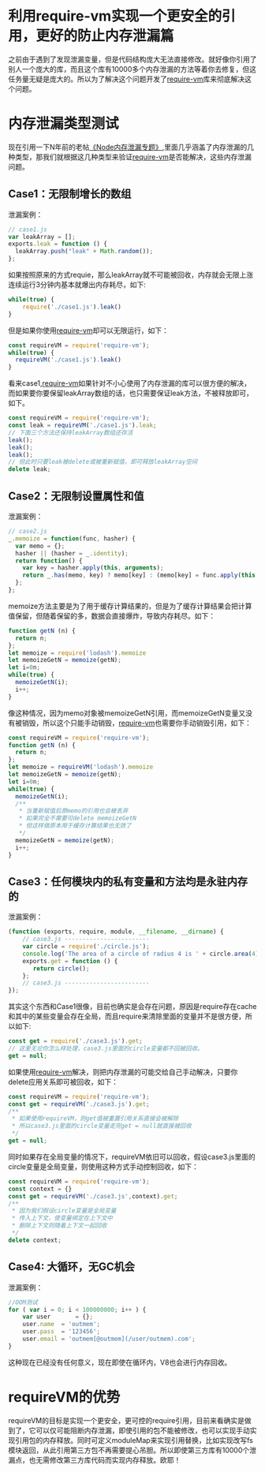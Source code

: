 # 利用require-vm实现一个更安全的引用，更好的防止内存泄漏篇
之前由于遇到了发现泄漏变量，但是代码结构庞大无法直接修改。就好像你引用了别人一个庞大的库，而且这个库有10000多个内存泄漏的方法等着你去修复，但这任务量无疑是庞大的。所以为了解决这个问题开发了[require-vm](https://www.npmjs.com/package/require-vm)库来彻底解决这个问题。

# 内存泄漏类型测试
现在引用一下N年前的老帖[《Node内存泄漏专题》](https://cnodejs.org/topic/4fa94df3b92b05485007fd87),里面几乎涵盖了内存泄漏的几种类型，那我们就根据这几种类型来验证[require-vm](https://www.npmjs.com/package/require-vm)是否能解决，这些内存泄漏问题。

## Case1：无限制增长的数组
泄漏案例：
```js
// case1.js
var leakArray = [];   
exports.leak = function () {  
  leakArray.push("leak" + Math.random());  
};
```
如果按照原来的方式requie，那么leakArray就不可能被回收，内存就会无限上涨连续运行3分钟内基本就爆出内存耗尽，如下:
```js
while(true) {
    require('./case1.js').leak()
}
```
但是如果你使用[require-vm](https://www.npmjs.com/package/require-vm)却可以无限运行，如下：
```js
const requireVM = require('require-vm');
while(true) {
  requireVM('./case1.js').leak()
}
```
看来case1,[require-vm](https://www.npmjs.com/package/require-vm)如果针对不小心使用了内存泄漏的库可以很方便的解决，而如果要你要保留leakArray数组的话，也只需要保证leak方法，不被释放即可，如下。
```js
const requireVM = require('require-vm');
const leak = requireVM('./case1.js').leak;
// 下面三个方法还保持leakArray数组还存活
leak();
leak();
leak();
// 但此时只要leak被delete或被重新赋值，即可释放leakArray空间
delete leak;
```

## Case2：无限制设置属性和值
泄漏案例：
```js
// case2.js
_.memoize = function(func, hasher) {
  var memo = {};
  hasher || (hasher = _.identity);
  return function() {
    var key = hasher.apply(this, arguments);
    return _.has(memo, key) ? memo[key] : (memo[key] = func.apply(this, arguments));
  };
};
```
memoize方法主要是为了用于缓存计算结果的，但是为了缓存计算结果会把计算值保留，但随着保留的多，数据会直接爆炸，导致内存耗尽。如下：
```js
function getN (n) {
  return n;
};
let memoize = require('lodash').memoize
let memoizeGetN = memoize(getN);
let i=0n;
while(true) {
  memoizeGetN(i);
  i++;
}
```
像这种情况，因为memo对象被memoizeGetN引用，而memoizeGetN变量又没有被销毁，所以这个只能手动销毁，[require-vm](https://www.npmjs.com/package/require-vm)也需要你手动销毁引用，如下：
```js
const requireVM = require('require-vm');
function getN (n) {
  return n;
};
let memoize = requireVM('lodash').memoize
let memoizeGetN = memoize(getN);
let i=0n;
while(true) {
  memoizeGetN(i);
  /**
   * 当重新赋值后原memo的引用也会被丢弃
   * 如果完全不需要可delete memoizeGetN
   * 但这样做原本用于缓存计算结果也无效了
   */
  memoizeGetN = memoize(getN);
  i++;
}
```

## Case3：任何模块内的私有变量和方法均是永驻内存的
泄漏案例：
```js
(function (exports, require, module, __filename, __dirname) {
    // case3.js ------------------------
    var circle = require('./circle.js');
    console.log('The area of a circle of radius 4 is ' + circle.area(4));
    exports.get = function () {
       return circle();
    };
    // case3.js ------------------------
});
```
其实这个东西和Case1很像，目前也确实是会存在问题，原因是require存在cache和其中的某些变量会存在全局，而且require来清除里面的变量并不是很方便，所以如下:
```js
const get = require('./case3.js').get;
// 这里无论你怎么样处理，case3.js里面的circle变量都不回被回收。
get = null;
```

如果使用[require-vm](https://www.npmjs.com/package/require-vm)解决，则把内存泄漏的可能交给自己手动解决，只要你delete应用关系即可被回收，如下：
```js
const requireVM = require('require-vm');
const get = requireVM('./case3.js').get;
/**
 * 如果使用requireVM，则get值被重置引用关系直接会被解除
 * 所以case3.js里面的circle变量走完get = null就直接被回收
 */
get = null;
```
同时如果存在全局变量的情况下，requireVM依旧可以回收，假设case3.js里面的circle变量是全局变量，则使用这种方式手动控制回收，如下：
```js
const requireVM = require('require-vm');
const context = {}
const get = requireVM('./case3.js',context).get;
/**
 * 因为我们假设circle变量是全局变量
 * 传入上下文，使变量绑定在上下文中
 * 删除上下文则随着上下文一起回收
 */
delete context;
```

## Case4: 大循环，无GC机会
泄漏案例：
```js
//OOM测试
for ( var i = 0; i < 100000000; i++ ) {
    var user       = {};
    user.name  = 'outmem';
    user.pass  = '123456';
    user.email = 'outmem[@outmem](/user/outmem).com';
}
```
这种现在已经没有任何意义，现在即使在循环内，V8也会进行内存回收。

# requireVM的优势
requireVM的目标是实现一个更安全，更可控的require引用，目前来看确实是做到了，它可以仅可能阻断内存泄漏，即使引用的包不能被修改，也可以实现手动实现引用包的内存释放。同时可定义moduleMap来实现引用替换，比如实现改写fs模块返回，从此引用第三方包不再需要提心吊胆。所以即使第三方库有10000个泄漏点，也无需修改第三方库代码而实现内存释放。欧耶！



